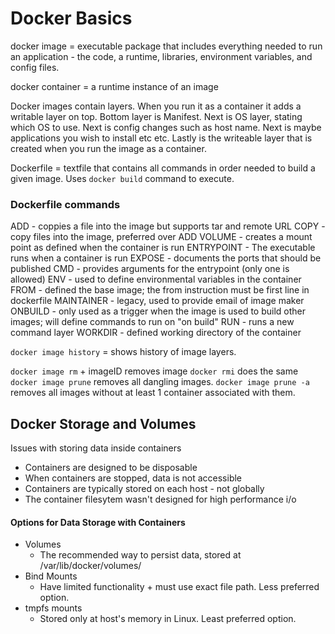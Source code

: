 
# Docker Basics

docker image = executable package that includes everything needed to run an application - the code, a runtime, libraries, environment variables, and config files. 

docker container = a runtime instance of an image

Docker images contain layers. When you run it as a container it adds a writable layer on top. 
Bottom layer is Manifest. Next is OS layer, stating which OS to use. Next is config changes such as host name. Next is maybe applications you wish to install etc etc. 
Lastly is the writeable layer that is created when you run the image as a container. 

Dockerfile = textfile that contains all commands in order needed to build a given image. Uses `docker build` command to execute. 

### Dockerfile commands

ADD - coppies a file into the image but supports tar and remote URL
COPY - copy files into the image, preferred over ADD
VOLUME - creates a mount point as defined when the container is run
ENTRYPOINT - The executable runs when a container is run 
EXPOSE - documents the ports that should be published
CMD - provides arguments for the entrypoint (only one is allowed)
ENV - used to define environmental variables in the container
FROM - defined the base image; the from instruction must be first line in dockerfile
MAINTAINER - legacy, used to provide email of image maker
ONBUILD - only used as a trigger when the image is used to build other images; will define commands to run on "on build"
RUN - runs a new command layer
WORKDIR - defined working directory of the container

`docker image history` = shows history of image layers. 

`docker image rm` + imageID removes image
`docker rmi` does the same
`docker image prune` removes all dangling images. 
`docker image prune -a` removes all images without at least 1 container associated with them. 

## Docker Storage and Volumes

Issues with storing data inside containers
* Containers are designed to be disposable
* When containers are stopped, data is not accessible
* Containers are typically stored on each host - not globally 
* The container filesytem wasn't designed for high performance i/o

#### Options for Data Storage with Containers

- Volumes
    * The recommended way to persist data, stored at /var/lib/docker/volumes/
- Bind Mounts
    * Have limited functionality + must use exact file path. Less preferred option. 
- tmpfs mounts
    * Stored only at host's memory in Linux. Least preferred option. 
